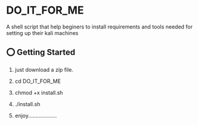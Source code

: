 # DO_IT_FOR_ME 
A shell script that help beginers to install requirements and tools needed for setting up their kali machines

## ⭕️ Getting Started
1. just download a zip file.

2. cd DO_IT_FOR_ME

3. chmod +x install.sh

4. ./install.sh

5. enjoy...................







